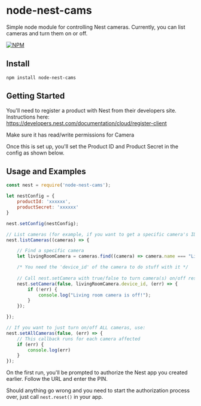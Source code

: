 # node-nest-cams
Simple node module for controlling Nest cameras. Currently, you can list cameras and turn them on or off.

[![NPM](https://nodei.co/npm/node-nest-cams.png?compact=true)](https://npmjs.org/package/node-nest-cams)

## Install
`npm install node-nest-cams`

## Getting Started
You'll need to register a product with Nest from their developers site. Instructions here: https://developers.nest.com/documentation/cloud/register-client

Make sure it has read/write permissions for Camera

Once this is set up, you'll set the Product ID and Product Secret in the config as shown below.

## Usage and Examples

```javascript
const nest = require('node-nest-cams');

let nestConfig = {
	productId: 'xxxxxx',
	productSecret: 'xxxxxx'
}

nest.setConfig(nestConfig);

// List cameras (for example, if you want to get a specific camera's ID)
nest.listCameras((cameras) => {

	// Find a specific camera
	let livingRoomCamera = cameras.find((camera) => camera.name === "Living Room");

	/* You need the 'device_id' of the camera to do stuff with it */
	
	// Call nest.setCamera with true/false to turn camera(s) on/off respectively:
	nest.setCamera(false, livingRoomCamera.device_id, (err) => {
		if (!err) {
			console.log("Living room camera is off!");
		}
	});

});

// If you want to just turn on/off ALL cameras, use:
nest.setAllCameras(false, (err) => {
	// This callback runs for each camera affected
	if (err) {
		console.log(err)
	}
});
```

On the first run, you'll be prompted to authorize the Nest app you created earlier. Follow the URL and enter the PIN.

Should anything go wrong and you need to start the authorization process over, just call `nest.reset()` in your app.

